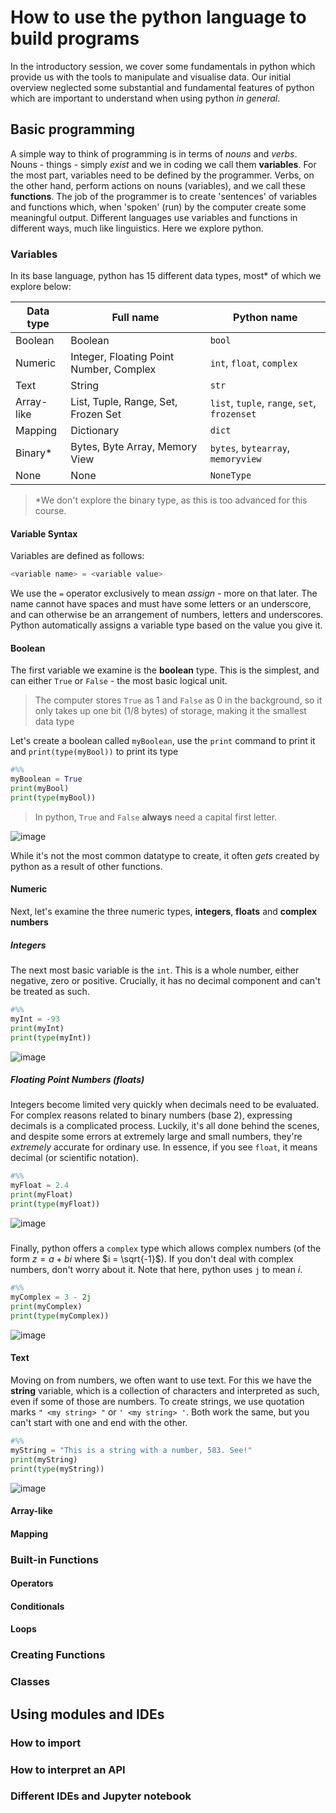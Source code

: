 # How to use the python language to build programs

In the introductory session, we cover some fundamentals in python which provide us with the tools to manipulate and visualise data. Our initial overview neglected some substantial and fundamental features of python which are important to understand when using python *in general*. 

## Basic programming

A simple way to think of programming is in terms of *nouns* and *verbs*. Nouns - things - simply *exist* and we in coding we call them **variables**. For the most part, variables need to be defined by the programmer. Verbs, on the other hand, perform actions on nouns (variables), and we call these **functions**. The job of the programmer is to create 'sentences' of variables and functions which, when 'spoken' (run) by the computer create some meaningful output. Different languages use variables and functions in different ways, much like linguistics. Here we explore python.

### Variables

In its base language, python has 15 different data types, most* of which we explore below:

| Data type | Full name | Python name | 
| --- | --- | --- |
| Boolean | Boolean | `bool` |
| Numeric | Integer, Floating Point Number, Complex | `int`, `float`, `complex` |
| Text | String | `str` |
| Array-like | List, Tuple, Range, Set, Frozen Set | `list`, `tuple`, `range`, `set`, `frozenset` |
| Mapping | Dictionary | `dict` |
| Binary* | Bytes, Byte Array, Memory View | `bytes`, `bytearray`, `memoryview` |
| None | None | `NoneType` |

> *We don't explore the binary type, as this is too advanced for this course.

#### Variable Syntax

Variables are defined as follows:

```python
<variable name> = <variable value>
```

We use the `=` operator exclusively to mean *assign* - more on that later. The name cannot have spaces and must have some letters or an underscore, and can otherwise be an arrangement of numbers, letters and underscores. Python automatically assigns a variable type based on the value you give it.

#### Boolean

The first variable we examine is the **boolean** type. This is the simplest, and can either `True` or `False` - the most basic logical unit.

> The computer stores `True` as 1 and `False` as 0 in the background, so it only takes up one bit (1/8 bytes) of storage, making it the smallest data type

Let's create a boolean called `myBoolean`, use the `print` command to print it and `print(type(myBool))` to print its type

```python
#%%
myBoolean = True
print(myBool)
print(type(myBool))
```

> In python, `True` and `False` **always** need a capital first letter.

![image](https://user-images.githubusercontent.com/118239146/225510651-f9fe2007-5664-47c1-b659-7a28e14c3cb5.png)

While it's not the most common datatype to create, it often *gets* created by python as a result of other functions.

#### Numeric

Next, let's examine the three numeric types, **integers**, **floats** and **complex numbers**

##### Integers

The next most basic variable is the `int`. This is a whole number, either negative, zero or positive. Crucially, it has no decimal component and can't be treated as such.

```python
#%%
myInt = -93
print(myInt)
print(type(myInt))
```

![image](https://user-images.githubusercontent.com/118239146/225511136-03e2f712-5bde-4a9f-bc81-7d2e58248641.png)

##### Floating Point Numbers (floats)

Integers become limited very quickly when decimals need to be evaluated. For complex reasons related to binary numbers (base 2), expressing decimals is a complicated process. Luckily, it's all done behind the scenes, and despite some errors at extremely large and small numbers, they're *extremely* accurate for ordinary use. In essence, if you see `float`, it means decimal (or scientific notation).

```python
#%%
myFloat = 2.4
print(myFloat)
print(type(myFloat))
```

![image](https://user-images.githubusercontent.com/118239146/225511645-856c1b45-7a3d-4c89-b318-d3fac113fb73.png)

#####

Finally, python offers a `complex` type which allows complex numbers (of the form $z = a + bi$ where $i = \sqrt{-1}$). If you don't deal with complex numbers, don't worry about it. Note that here, python uses `j` to mean $i$.

```python
#%%
myComplex = 3 - 2j
print(myComplex)
print(type(myComplex))
```

![image](https://user-images.githubusercontent.com/118239146/225511968-ac862f66-8522-4d4e-ac9e-eadffe49422f.png)


#### Text

Moving on from numbers, we often want to use text. For this we have the **string** variable, which is a collection of characters and interpreted as such, even if some of those are numbers. To create strings, we use quotation marks `" <my string> "` or `' <my string> '`. Both work the same, but you can't start with one and end with the other.

```python
#%%
myString = "This is a string with a number, 583. See!"
print(myString)
print(type(myString))
```

![image](https://user-images.githubusercontent.com/118239146/225512274-dc636b9d-de6a-4fe2-af42-29d58e6d4acb.png)


#### Array-like

#### Mapping

### Built-in Functions

#### Operators

#### Conditionals

#### Loops

### Creating Functions

### Classes

## Using modules and IDEs

### How to import

### How to interpret an API

### Different IDEs and Jupyter notebook

##
